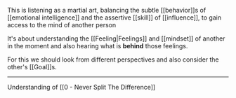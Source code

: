 This is listening as a martial art, balancing the subtle [[behavior]]s of [[emotional intelligence]] and the assertive [[skill]] of [[influence]], to gain access to the mind of another person

It's about understanding the [[Feeling|Feelings]] and [[mindset]] of another in the moment and also hearing what is **behind** those feelings.

For this we should look from different perspectives and also consider the other's [[Goal]]s.

---

Understanding of [[0 - Never Split The Difference]]
